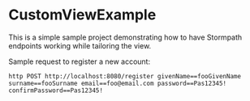 # CustomViewExample
This is a simple sample project demonstrating how to have Stormpath endpoints working while tailoring the view. 


Sample request to register a new account:

```
http POST http://localhost:8080/register givenName==fooGivenName surname==fooSurname email==foo@email.com password==Pas12345! confirmPassword==Pas12345!
```